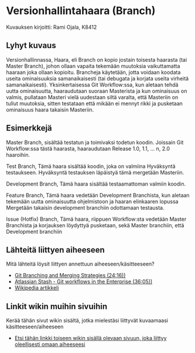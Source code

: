 # Versionhallintahaara (Branch)

Kuvauksen kirjoitti: Rami Ojala, K8412

## Lyhyt kuvaus

Versionhallinnassa, Haara, eli Branch on kopio jostain toisesta haarasta (tai Master Branch), johon ollaan vapaita tekemään muutoksia vaikuttamatta haaraan joka ollaan kopioitu. Brancheja käytetään, jotta voidaan koodata useita ominaisuuksia samanaikaisesti (tai debugata ja korjata useita virheitä samanaikaisesti). Yksinkertaisessa Git Workflow:ssa,  kun aletaan tehdä uutta ominaisuutta, haaraudutaan suoraan Masterista ja kun ominaisuus on valmis, pullataan Masteri vielä uudestaan siltä varalta, että Masteriin on tullut muutoksia, sitten testataan että mikään ei mennyt rikki ja pusketaan ominaisuus haara takaisin Masteriin.

## Esimerkkejä

Master Branch, sisältää testatun ja toimivaksi todetun koodin. Joissain Git Workflow:ssa tästä haarasta, haaraudutaan Release 1.0, 1.1, ... n, 2.0 haaroihin.

Test Branch, Tämä haara sisältää koodin, joka on valmiina Hyväksyntä testaukseen. Hyväksyntä testauksen läpäistyä tämä mergetään Masteriin.

Development Branch, Tämä haara sisältää testaamattoman valmiin koodin.

Feature Branch, Tämä haara vedetään Development Branchista, kun aletaan tekemään uutta ominaisuutta ohjelmistoon ja haaran elinkaaren lopussa Mergetään takaisin development branchiin odottamaan testausta.

Issue (Hotfix) Branch, Tämä haara, riippuen Workflow:sta vedetään Master Branchista ja korjauksen löydyttyä pusketaan, sekä Master branchiin, että Development branchiin

## Lähteitä liittyen aiheeseen

Mitä lähteitä löysit liittyen annettuun aiheeseen/käsitteeseen?

* [Git Branching and Merging Strategies (24:16))](https://www.youtube.com/watch?v=to6tIdy5rNc)
* [Atlassian Stash - Git workflows in the Enterprise (36:05))](https://youtu.be/gLWSJXBbJuE)
* [Wikipedia artikkeli](https://en.wikipedia.org/wiki/Branching_(version_control))

## Linkit wikin muihin sivuihin

Kerää tähän sivut wikin sisältä, jotka mielestäsi liittyvät kuvaamaasi käsitteeseen/aiheeseen

* [Etsi tähän linkki toiseen wikin sisällä olevaan sivuun, joka liittyy oleellisesti omaan aiheeseesi]()
